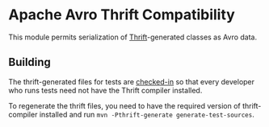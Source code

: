 # Apache Avro Thrift Compatibility

This module permits serialization of [Thrift](https://thrift.apache.org)-generated classes as
Avro data.

## Building

The thrift-generated files for tests are [checked-in](src/test/java/org/apache/avro/thrift/test)
so that every developer who runs tests need not have the Thrift compiler installed.

To regenerate the thrift files, you need to have the required version of thrift-compiler
installed and run `mvn -Pthrift-generate generate-test-sources`.
